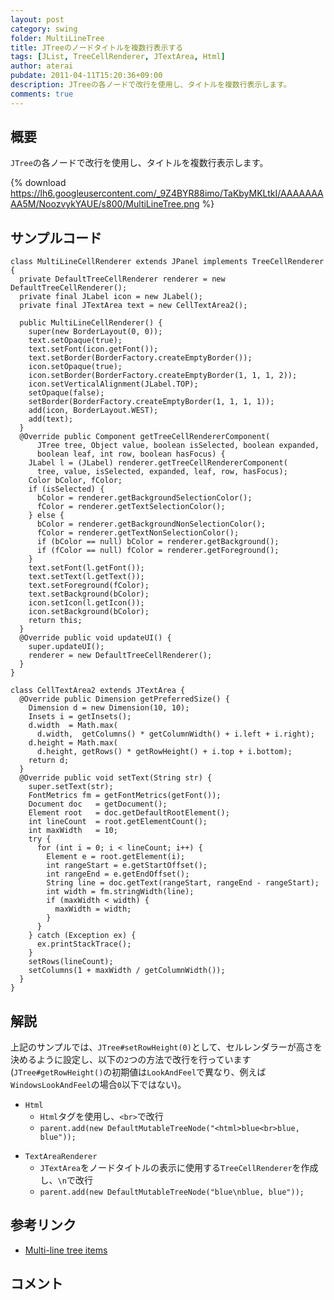 ```yaml
---
layout: post
category: swing
folder: MultiLineTree
title: JTreeのノードタイトルを複数行表示する
tags: [JList, TreeCellRenderer, JTextArea, Html]
author: aterai
pubdate: 2011-04-11T15:20:36+09:00
description: JTreeの各ノードで改行を使用し、タイトルを複数行表示します。
comments: true
---
```

## 概要
`JTree`の各ノードで改行を使用し、タイトルを複数行表示します。

{% download https://lh6.googleusercontent.com/_9Z4BYR88imo/TaKbyMKLtkI/AAAAAAAAA5M/NoozvykYAUE/s800/MultiLineTree.png %}

## サンプルコード
<pre class="prettyprint"><code>class MultiLineCellRenderer extends JPanel implements TreeCellRenderer {
  private DefaultTreeCellRenderer renderer = new DefaultTreeCellRenderer();
  private final JLabel icon = new JLabel();
  private final JTextArea text = new CellTextArea2();

  public MultiLineCellRenderer() {
    super(new BorderLayout(0, 0));
    text.setOpaque(true);
    text.setFont(icon.getFont());
    text.setBorder(BorderFactory.createEmptyBorder());
    icon.setOpaque(true);
    icon.setBorder(BorderFactory.createEmptyBorder(1, 1, 1, 2));
    icon.setVerticalAlignment(JLabel.TOP);
    setOpaque(false);
    setBorder(BorderFactory.createEmptyBorder(1, 1, 1, 1));
    add(icon, BorderLayout.WEST);
    add(text);
  }
  @Override public Component getTreeCellRendererComponent(
      JTree tree, Object value, boolean isSelected, boolean expanded,
      boolean leaf, int row, boolean hasFocus) {
    JLabel l = (JLabel) renderer.getTreeCellRendererComponent(
      tree, value, isSelected, expanded, leaf, row, hasFocus);
    Color bColor, fColor;
    if (isSelected) {
      bColor = renderer.getBackgroundSelectionColor();
      fColor = renderer.getTextSelectionColor();
    } else {
      bColor = renderer.getBackgroundNonSelectionColor();
      fColor = renderer.getTextNonSelectionColor();
      if (bColor == null) bColor = renderer.getBackground();
      if (fColor == null) fColor = renderer.getForeground();
    }
    text.setFont(l.getFont());
    text.setText(l.getText());
    text.setForeground(fColor);
    text.setBackground(bColor);
    icon.setIcon(l.getIcon());
    icon.setBackground(bColor);
    return this;
  }
  @Override public void updateUI() {
    super.updateUI();
    renderer = new DefaultTreeCellRenderer();
  }
}
</code></pre>

<pre class="prettyprint"><code>class CellTextArea2 extends JTextArea {
  @Override public Dimension getPreferredSize() {
    Dimension d = new Dimension(10, 10);
    Insets i = getInsets();
    d.width  = Math.max(
      d.width,  getColumns() * getColumnWidth() + i.left + i.right);
    d.height = Math.max(
      d.height, getRows() * getRowHeight() + i.top + i.bottom);
    return d;
  }
  @Override public void setText(String str) {
    super.setText(str);
    FontMetrics fm = getFontMetrics(getFont());
    Document doc   = getDocument();
    Element root   = doc.getDefaultRootElement();
    int lineCount  = root.getElementCount();
    int maxWidth   = 10;
    try {
      for (int i = 0; i &lt; lineCount; i++) {
        Element e = root.getElement(i);
        int rangeStart = e.getStartOffset();
        int rangeEnd = e.getEndOffset();
        String line = doc.getText(rangeStart, rangeEnd - rangeStart);
        int width = fm.stringWidth(line);
        if (maxWidth &lt; width) {
          maxWidth = width;
        }
      }
    } catch (Exception ex) {
      ex.printStackTrace();
    }
    setRows(lineCount);
    setColumns(1 + maxWidth / getColumnWidth());
  }
}
</code></pre>

## 解説
上記のサンプルでは、`JTree#setRowHeight(0)`として、セルレンダラーが高さを決めるように設定し、以下の`2`つの方法で改行を行っています(`JTree#getRowHeight()`の初期値は`LookAndFeel`で異なり、例えば`WindowsLookAndFeel`の場合`0`以下ではない)。

- `Html`
    - `Html`タグを使用し、`<br>`で改行
    - `parent.add(new DefaultMutableTreeNode("<html>blue<br>blue, blue"));`

<!-- dummy comment line for breaking list -->

- `TextAreaRenderer`
    - `JTextArea`をノードタイトルの表示に使用する`TreeCellRenderer`を作成し、`\n`で改行
    - `parent.add(new DefaultMutableTreeNode("blue\nblue, blue"));`

<!-- dummy comment line for breaking list -->

## 参考リンク
- [Multi-line tree items](http://www.codeguru.com/java/articles/141.shtml)

<!-- dummy comment line for breaking list -->

## コメント
